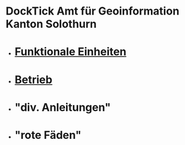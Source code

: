 # DockTick Amt für Geoinformation Kanton Solothurn


* # [Funktionale Einheiten](https://github.com/bjsvwcur/DockTick_Funktionale_Einheiten)
* # [Betrieb](https://github.com/bjsvwcur/DockTick_Betrieb)
* # "div. Anleitungen"
* # "rote Fäden"
